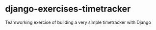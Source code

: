 django-exercises-timetracker
============================

Teamworking exercise of building a very simple timetracker with Django